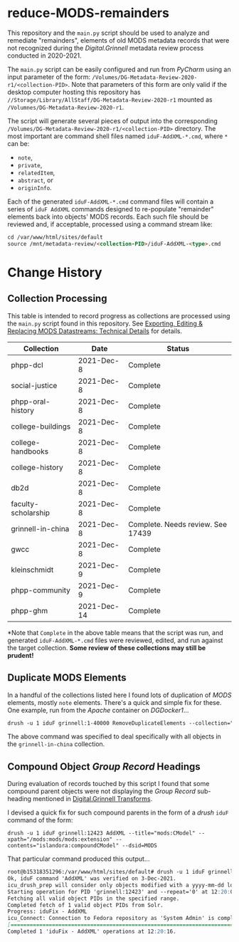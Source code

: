 # reduce-MODS-remainders

This repository and the `main.py` script should be used to analyze and remediate "remainders", elements of old MODS metadata records that were not recognized during the _Digital.Grinnell_ metadata review process conducted in 2020-2021. 

The `main.py` script can be easily configured and run from _PyCharm_ using an input parameter of the form: `/Volumes/DG-Metadata-Review-2020-r1/<collection-PID>`.  Note that parameters of this form are only valid if the desktop computer hosting this repository has `//Storage/Library/AllStaff/DG-Metadata-Review-2020-r1` mounted as `/Volumnes/DG-Metadata-Review-2020-r1`. 

The script will generate several pieces of output into the corresponding `/Volumes/DG-Metadata-Review-2020-r1/<collection-PID>` directory.  The most important are command shell files named `iduF-AddXML-*.cmd`, where `*` can be:

  - `note`, 
  - `private`, 
  - `relatedItem`, 
  - `abstract`, or 
  - `originInfo`. 

Each of the generated `iduF-AddXML-*.cmd` command files will contain a series of `iduF AddXML` commands designed to re-populate "remainder" elements back into objects' MODS records.  Each such file should be reviewed and, if acceptable, processed using a command stream like:

```markdown
cd /var/www/html/sites/default
source /mnt/metadata-review/<collection-PID>/iduF-AddXML-<type>.cmd
```

# Change History

## Collection Processing

This table is intended to record progress as collections are processed using the `main.py` script found in this repository.  See [Exporting, Editing & Replacing MODS Datastreams: Technical Details](https://static.grinnell.edu/dlad-blog/posts/070-exporting-editing-replacing-mods-datastreams-technical-details/) for details.  

| Collection | Date | Status |
| --- | --- | --- |
| phpp-dcl | 2021-Dec-8 | Complete |
| social-justice | 2021-Dec-8 | Complete |
| phpp-oral-history | 2021-Dec-8 | Complete |
| college-buildings | 2021-Dec-8 | Complete |
| college-handbooks | 2021-Dec-8 | Complete |
| college-history | 2021-Dec-8 | Complete |
| db2d | 2021-Dec-8 | Complete |
| faculty-scholarship | 2021-Dec-8 | Complete |
| grinnell-in-china | 2021-Dec-8 | Complete.  Needs review.  See 17439 |
| gwcc | 2021-Dec-8 | Complete |
| kleinschmidt | 2021-Dec-9 | Complete |
| phpp-community | 2021-Dec-9 | Complete |
| phpp-ghm | 2021-Dec-14 | Complete |

*Note that `Complete` in the above table means that the script was run, and generated `iduF-AddXML-*.cmd` files were reviewed, edited, and run against the target collection.  **Some review of these collections may still be prudent!** 

## Duplicate MODS Elements

In a handful of the collections listed here I found lots of duplication of _MODS_ elements, mostly `note` elements.  There's a quick and simple fix for these.  One example, run from the _Apache_ container on _DGDocker1_...

```markdown
drush -u 1 iduF grinnell:1-40000 RemoveDuplicateElements --collection="*china"
```

The above command was specified to deal specifically with all objects in the `grinnell-in-china` collection.

## Compound Object _Group Record_ Headings

During evaluation of records touched by this script I found that some compound parent objects were not displaying the _Group Record_ sub-heading mentioned in [Digital.Grinnell Transforms](https://static.grinnell.edu/dlad-blog/posts/114-digital.grinnell-transforms/).  

I devised a quick fix for such compound parents in the form of a _drush_ `iduF` command of the form:

`drush -u 1 iduF grinnell:12423 AddXML --title="mods:CModel" --xpath="/mods:mods/mods:extension" --contents="islandora:compoundCModel" --dsid=MODS`

That particular command produced this output...

```markdown
root@b15318351296:/var/www/html/sites/default# drush -u 1 iduF grinnell:12423 AddXML --title="mods:CModel" --xpath="/mods:mods/mods:extension" --contents="islandora:compoundCModel" --dsid=MODS
Ok, iduF command 'AddXML' was verified on 3-Dec-2021.                                                                                                                                                       [status]
icu_drush_prep will consider only objects modified with a yyyy-mm-dd local time matching 2*.                                                                                                                [status]
Starting operation for PID 'grinnell:12423' and --repeat='0' at 12:20:06.                                                                                                                                   [status]
Fetching all valid object PIDs in the specified range.                                                                                                                                                      [status]
Completed fetch of 1 valid object PIDs from Solr.                                                                                                                                                           [status]
Progress: iduFix - AddXML
icu_Connect: Connection to Fedora repository as 'System Admin' is complete.                                                                                                                                 [status]
[==============================================================================================================================================================================================================] 100%
Completed 1 'iduFix - AddXML' operations at 12:20:16.                                                                                                                                                       [status]

```

